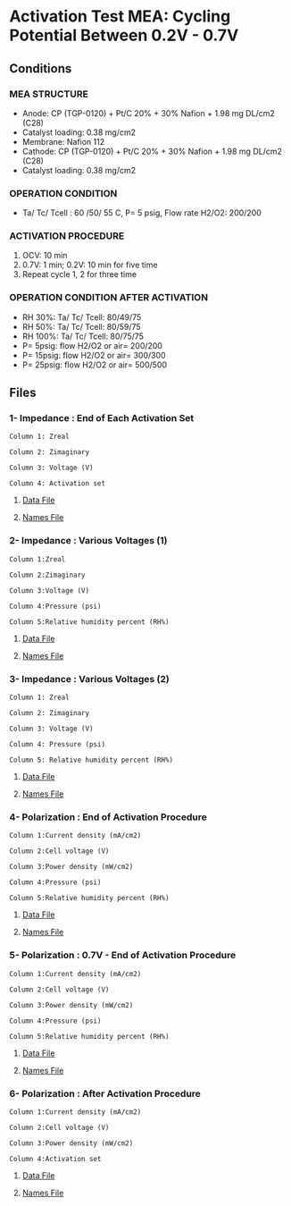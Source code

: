 # Activation Test MEA: Cycling Potential Between 0.2V  - 0.7V

## Conditions

### MEA STRUCTURE
- Anode: CP (TGP-0120) + Pt/C 20% + 30% Nafion + 1.98 mg DL/cm2 (C28)
- Catalyst loading: 0.38 mg/cm2
- Membrane: Nafion 112
- Cathode: CP (TGP-0120) + Pt/C 20% + 30% Nafion + 1.98 mg DL/cm2 (C28)
- Catalyst loading: 0.38 mg/cm2

### OPERATION CONDITION
- Ta/ Tc/ Tcell : 60 /50/ 55 C, P= 5 psig, Flow rate H2/O2: 200/200

### ACTIVATION PROCEDURE
1. OCV: 10 min
2. 0.7V: 1 min; 0.2V: 10 min for five time
3. Repeat cycle 1, 2 for three time

### OPERATION CONDITION AFTER ACTIVATION
- RH 30%: Ta/ Tc/ Tcell: 80/49/75
- RH 50%: Ta/ Tc/ Tcell: 80/59/75
- RH 100%: Ta/ Tc/ Tcell: 80/75/75
- P= 5psig: flow H2/O2 or air= 200/200
- P= 15psig: flow H2/O2 or air= 300/300
- P= 25psig: flow H2/O2 or air= 500/500


## Files

### 1- Impedance : End of Each Activation Set			

```
Column 1: Zreal

Column 2: Zimaginary

Column 3: Voltage (V)

Column 4: Activation set
```			
	

1. [Data File](1.csv)		

2. [Names File](1.names)


### 2- Impedance : Various Voltages (1)


```
Column 1:Zreal

Column 2:Zimaginary

Column 3:Voltage (V)

Column 4:Pressure (psi)

Column 5:Relative humidity percent (RH%)
```

1. [Data File](2.csv)		

2. [Names File](2.names)


### 3- Impedance : Various Voltages (2)

```
Column 1: Zreal

Column 2: Zimaginary

Column 3: Voltage (V)

Column 4: Pressure (psi)

Column 5: Relative humidity percent (RH%)
```

1. [Data File](3.csv)		

2. [Names File](3.names)


### 4- Polarization : End of Activation Procedure

```
Column 1:Current density (mA/cm2)

Column 2:Cell voltage (V)

Column 3:Power density (mW/cm2)

Column 4:Pressure (psi)

Column 5:Relative humidity percent (RH%)
```

1. [Data File](4.csv)		

2. [Names File](4.names)



### 5- Polarization : 0.7V - End of Activation Procedure

```
Column 1:Current density (mA/cm2)

Column 2:Cell voltage (V)

Column 3:Power density (mW/cm2)

Column 4:Pressure (psi)

Column 5:Relative humidity percent (RH%)
```

1. [Data File](5.csv)		

2. [Names File](5.names)

### 6- Polarization : After Activation Procedure

```
Column 1:Current density (mA/cm2)

Column 2:Cell voltage (V)

Column 3:Power density (mW/cm2)

Column 4:Activation set 
```

1. [Data File](6.csv)		

2. [Names File](6.names)

